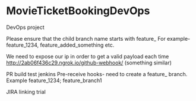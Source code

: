 # MovieTicketBookingDevOps
DevOps project

Please ensure that the child branch name starts with feature_
For example- feature_1234, feature_added_something etc.

We need to expose our ip in order to get a valid payload each time
 http://2ab06f436c29.ngrok.io/github-webhook/ (something similar)

PR build test jenkins
Pre-receive hooks- need to create a feature_ branch. Example feature_1234; feature_branch1

JIRA linking trial

